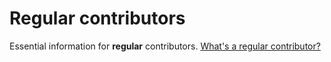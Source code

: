 # Regular contributors

Essential information for **regular** contributors. [What's a regular contributor?](../community/governance.md)
